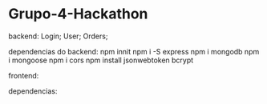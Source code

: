 ﻿# Grupo-4-Hackathon

backend:
Login;
User;
Orders;

dependencias do backend:
npm innit
npm i -S express
npm i mongodb
npm i mongoose
npm i cors
npm install jsonwebtoken bcrypt

frontend:

dependencias:
